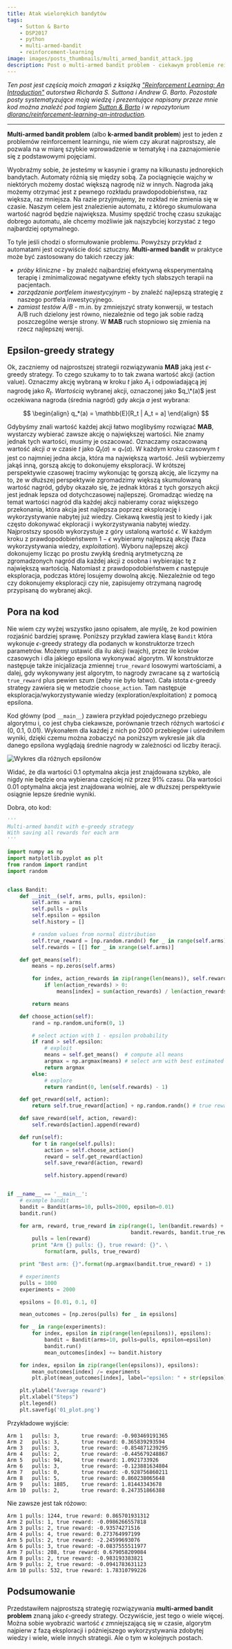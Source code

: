 ```yaml
---
title: Atak wielorękich bandytów
tags:
    - Sutton & Barto
    - DSP2017
    - python
    - multi-armed-bandit
    - reinforcement-learning
image: images/posts_thumbnails/multi_armed_bandit_attack.jpg
description: Post o multi-armed bandit problem - ciekawym problemie reinforcement learningu.
---
```

*Ten post jest częścią moich zmagań z książką ["Reinforcement Learning: An Introduction"](http://incompleteideas.net/sutton/book/the-book-2nd.html) autorstwa Richarda S. Suttona i Andrew G. Barto. Pozostałe posty systematyzujące moją wiedzę i prezentujące napisany przeze mnie kod można znaleźć pod tagiem [Sutton & Barto](/tagi/sutton-barto) i w repozytorium [dloranc/reinforcement-learning-an-introduction](https://github.com/dloranc/reinforcement-learning-an-introduction).*

---

**Multi-armed bandit problem** (albo **k-armed bandit problem**) jest to jeden z problemów reinforcement learningu, nie wiem czy akurat najprostszy, ale pozwala na w miarę szybkie wprowadzenie w tematykę i na zaznajomienie się z podstawowymi pojęciami.

<!-- truncate -->

Wyobraźmy sobie, że jesteśmy w kasynie i gramy na kilkunastu jednorękich bandytach. Automaty różnią się między sobą. Za pociągnięcie wajchy w niektórych możemy dostać większą nagrodę niż w innych. Nagroda jaką możemy otrzymać jest z pewnego rozkładu prawdopodobieństwa, raz większa, raz mniejsza. Na razie przyjmujemy, że rozkład nie zmienia się w czasie. Naszym celem jest znalezienie automatu, z którego skumulowana wartość nagród będzie największa. Musimy spędzić trochę czasu szukając dobrego automatu, ale chcemy możliwie jak najszybciej korzystać z tego najbardziej optymalnego.

To tyle jeśli chodzi o sformułowanie problemu. Powyższy przykład z automatami jest oczywiście dość sztuczny. **Multi-armed bandit** w praktyce może być zastosowany do takich rzeczy jak:

- *próby kliniczne* - by znaleźć najbardziej efektywną eksperymentalną terapię i zminimalizować negatywne efekty tych słabszych terapii na pacjentach.
- *zarządzanie portfelem inwestycyjnym* - by znaleźć najlepszą strategię z naszego portfela inwestycyjnego.
- *zamiast testów A/B* - m.in. by zmniejszyć straty konwersji, w testach A/B ruch dzielony jest równo, niezależnie od tego jak sobie radzą poszczególne wersje strony. W **MAB** ruch stopniowo się zmienia na rzecz najlepszej wersji.

## Epsilon-greedy strategy

Ok, zaczniemy od najprostszej strategii rozwiązywania **MAB** jaką jest $\epsilon$-greedy strategy. To czego szukamy to to tak zwana wartość akcji (action value). Oznaczmy akcję wybraną w kroku $t$ jako $A_t$ i odpowiadającą jej nagrodę jako $R_t$. *Wartością* wybranej akcji, oznaczonej jako $q_\*(a)$ jest oczekiwana nagroda (średnia nagród) gdy akcja $a$ jest wybrana:

$$
\begin{align}
q_*(a) = \mathbb{E}[R_t | A_t = a]
\end{align}
$$

Gdybyśmy znali wartość każdej akcji łatwo moglibyśmy rozwiązać **MAB**, wystarczy wybierać zawsze akcję o największej wartości. Nie znamy jednak tych wartości, musimy je oszacować. Oznaczamy oszacowaną wartość akcji $a$ w czasie $t$ jako $Q_t(a) \approx q_*(a)$. W każdym kroku czasowym $t$ jest co najmniej jedna akcja, która ma największą wartość. Jeśli wybierzemy jakąś inną, gorszą akcję to dokonujemy eksploracji. W krótszej perspektywie czasowej tracimy wykonując tę gorszą akcję, ale liczymy na to, że w dłuższej perspektywie zgromadzimy większą skumulowaną wartość nagród, gdyby okazało się, że jednak któraś z tych gorszych akcji jest jednak lepsza od dotychczasowej najlepszej. Gromadząc wiedzę na temat wartości nagród dla każdej akcji nabieramy coraz większego przekonania, która akcja jest najlepsza poprzez eksplorację i wykorzystywanie nabytej już wiedzy. Ciekawą kwestią jest to kiedy i jak często dokonywać ekploracji i wykorzystywania nabytej wiedzy. Najprostszy sposób wykorzystuje z góry ustaloną wartość $\epsilon$. W każdym kroku z prawdopodobieństwem $1 - \epsilon$ wybieramy najlepszą akcję (faza wykorzystywania wiedzy, *exploitation*). Wyboru najlepszej akcji dokonujemy licząc po prostu zwykłą średnią arytmetyczną ze zgromadzonych nagród dla każdej akcji z osobna i wybierając tę z największą wartością. Natomiast z prawdopodobieństwem $\epsilon$ następuje eksploracja, podczas której losujemy dowolną akcję. Niezależnie od tego czy dokonujemy eksploracji czy nie, zapisujemy otrzymaną nagrodę przypisaną do wybranej akcji.

## Pora na kod

Nie wiem czy wyżej wszystko jasno opisałem, ale myślę, że kod powinien rozjaśnić bardziej sprawę. Poniższy przykład zawiera klasę `Bandit` która wykonuje $\epsilon$-greedy strategy dla podanych w konstruktorze trzech parametrów. Możemy ustawić dla ilu akcji (wajch), przez ile kroków czasowych i dla jakiego epsilona wykonywać algorytm. W konstruktorze następuje także inicjalizacja zmiennej `true_reward` losowymi wartościami, a dalej, gdy wykonywany jest algorytm, to nagrody zwracane są z wartością `true_reward` plus pewien szum (żeby nie było łatwo). Cała istota $\epsilon$-greedy strategy zawiera się w metodzie `choose_action`. Tam następuje eksploracja/wykorzystywanie wiedzy (exploration/exploitation) z pomocą epsilona.

Kod główny (pod `__main__`) zawiera przykład pojedycznego przebiegu algorytmu i, co jest chyba ciekawsze, porównanie trzech różnych wartości $\epsilon$ (0, 0.1, 0.01). Wykonałem dla każdej z nich po 2000 przebiegów i uśredniłem wyniki, dzięki czemu można zobaczyć na poniższym wykresie jak dla danego epsilona wyglądają średnie nagrody w zależności od liczby iteracji.

![Wykres dla różnych epsilonów](/images/posts/multi_armed_bandit_attack/plot.png "Wykres dla różnych epsilonów")

Widać, że dla wartości 0.1 optymalna akcja jest znajdowana szybko, ale nigdy nie będzie ona wybierana częściej niż przez 91% czasu. Dla wartości 0.01 optymalna akcja jest znajdowana wolniej, ale w dłuższej perspektywie osiągnie lepsze średnie wyniki.

Dobra, oto kod:

```python
'''
Multi-armed bandit with e-greedy strategy
With saving all rewards for each arm
'''

import numpy as np
import matplotlib.pyplot as plt
from random import randint
import random


class Bandit:
    def __init__(self, arms, pulls, epsilon):
        self.arms = arms
        self.pulls = pulls
        self.epsilon = epsilon
        self.history = []

        # random values from normal distribution
        self.true_reward = [np.random.randn() for _ in range(self.arms)]
        self.rewards = [[] for _ in xrange(self.arms)]

    def get_means(self):
        means = np.zeros(self.arms)

        for index, action_rewards in zip(range(len(means)), self.rewards):
            if len(action_rewards) > 0:
                means[index] = sum(action_rewards) / len(action_rewards)

        return means

    def choose_action(self):
        rand = np.random.uniform(0, 1)

        # select action with 1 - epsilon probability
        if rand > self.epsilon:
            # exploit
            means = self.get_means()  # compute all means
            argmax = np.argmax(means) # select arm with best estimated reward
            return argmax
        else:
            # explore
            return randint(0, len(self.rewards) - 1)

    def get_reward(self, action):
        return self.true_reward[action] + np.random.randn() # true reward with noise

    def save_reward(self, action, reward):
        self.rewards[action].append(reward)

    def run(self):
        for t in range(self.pulls):
            action = self.choose_action()
            reward = self.get_reward(action)
            self.save_reward(action, reward)

            self.history.append(reward)


if __name__ == '__main__':
    # example bandit
    bandit = Bandit(arms=10, pulls=2000, epsilon=0.01)
    bandit.run()

    for arm, reward, true_reward in zip(range(1, len(bandit.rewards) + 1),
                                        bandit.rewards, bandit.true_reward):
        pulls = len(reward)
        print "Arm {} pulls: {}, true reward: {}". \
            format(arm, pulls, true_reward)

    print "Best arm: {}".format(np.argmax(bandit.true_reward) + 1)

    # experiments
    pulls = 1000
    experiments = 2000

    epsilons = [0.01, 0.1, 0]

    mean_outcomes = [np.zeros(pulls) for _ in epsilons]

    for _ in range(experiments):
        for index, epsilon in zip(range(len(epsilons)), epsilons):
            bandit = Bandit(arms=10, pulls=pulls, epsilon=epsilon)
            bandit.run()
            mean_outcomes[index] += bandit.history

    for index, epsilon in zip(range(len(epsilons)), epsilons):
        mean_outcomes[index] /= experiments
        plt.plot(mean_outcomes[index], label="epsilon: " + str(epsilon))

    plt.ylabel("Average reward")
    plt.xlabel("Steps")
    plt.legend()
    plt.savefig('01_plot.png')
```

Przykładowe wyjście:
```shell
Arm 1	pulls: 3,		true reward: -0.903469191365
Arm 2	pulls: 3,		true reward: 0.365839293594
Arm 3	pulls: 3,		true reward: -0.854871239295
Arm 4	pulls: 2,		true reward: -0.445679248867
Arm 5	pulls: 94,		true reward: 1.0921733926
Arm 6	pulls: 3,		true reward: -0.123881634804
Arm 7	pulls: 0,		true reward: -0.928756860211
Arm 8	pulls: 5,		true reward: 0.860238065648
Arm 9	pulls: 1885,	true reward: 1.81443343678
Arm 10	pulls: 2,		true reward: 0.247351866388
```

Nie zawsze jest tak różowo:
```shell
Arm 1 pulls: 1244, true reward: 0.865701931312
Arm 2 pulls: 1, true reward: -0.0986266557818
Arm 3 pulls: 2, true reward: -0.93574271516
Arm 4 pulls: 4, true reward: 0.273764997199
Arm 5 pulls: 2, true reward: -2.24599693076
Arm 6 pulls: 3, true reward: -0.0837555511977
Arm 7 pulls: 208, true reward: 0.679058209084
Arm 8 pulls: 2, true reward: -0.983193383821
Arm 9 pulls: 2, true reward: -0.0941783631123
Arm 10 pulls: 532, true reward: 1.78310799226
```

## Podsumowanie
Przedstawiłem najprostszą strategię rozwiązywania **multi-armed bandit problem** znaną jako $\epsilon$-greedy strategy. Oczywiście, jest tego o wiele więcej. Można sobie wyobrazić wartość $\epsilon$ zmniejszającą się w czasie, algorytm najpierw z fazą eksploracji i późniejszego wykorzystywania zdobytej wiedzy i wiele, wiele innych strategii. Ale o tym w kolejnych postach.
